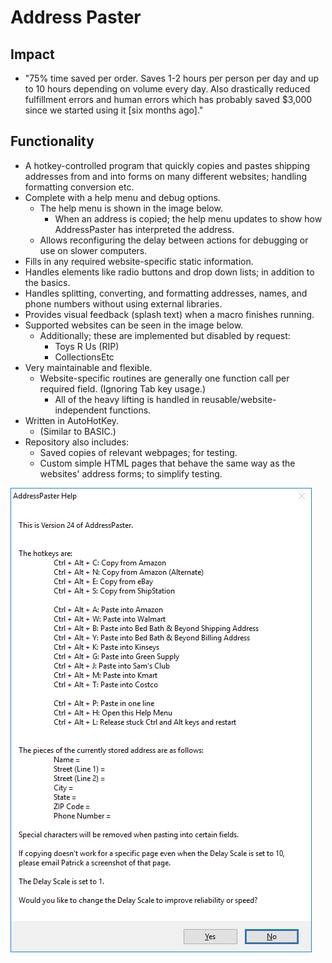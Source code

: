 # Address Paster

## Impact
* "75% time saved per order. Saves 1-2 hours per person per day and up to 10 hours depending on volume every day. Also drastically reduced fulfillment errors and human errors which has probably saved $3,000 since we started using it [six months ago]."​

## Functionality
* A hotkey-controlled program that quickly copies and pastes shipping addresses from and into forms on many different websites; handling formatting conversion etc.
* Complete with a help menu and debug options.
  * The help menu is shown in the image below.
    * When an address is copied; the help menu updates to show how AddressPaster has interpreted the address.
  * Allows reconfiguring the delay between actions for debugging or use on slower computers.
* Fills in any required website-specific static information.
* Handles elements like radio buttons and drop down lists; in addition to the basics.
* Handles splitting, converting, and formatting addresses, names, and phone numbers without using external libraries.
* Provides visual feedback (splash text) when a macro finishes running.
* Supported websites can be seen in the image below.
  * Additionally; these are implemented but disabled by request:
    * Toys R Us (RIP)
    * CollectionsEtc
* Very maintainable and flexible.
  * Website-specific routines are generally one function call per required field. (Ignoring Tab key usage.)
    * All of the heavy lifting is handled in reusable/website-independent functions.
* Written in AutoHotKey.
  * (Similar to BASIC.)
* Repository also includes:
  * Saved copies of relevant webpages; for testing.
  * Custom simple HTML pages that behave the same way as the websites' address forms; to simplify testing.

![help_menu](https://raw.githubusercontent.com/Patricol/JDSports-public/master/AddressPaster/AddressPaster%20Help.png)
